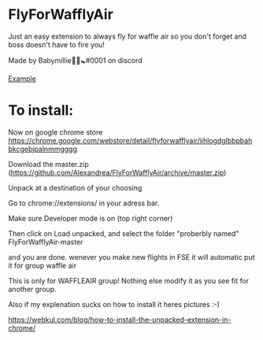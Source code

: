 # FlyForWafflyAir
Just an easy extension to always fly for waffle air so you don't forget and boss doesn't have to fire you!

Made by Babymillie👶🍼🚼#0001 on discord

[Example](https://gyazo.com/0f18b6eb9fb8d54102d8b08608ef8461)

# To install:

Now on google chrome store https://chrome.google.com/webstore/detail/flyforwafflyair/iihlogdglbbpbahbkcgebjpalnmmgggg

Download the master.zip (https://github.com/Alexandrea/FlyForWafflyAir/archive/master.zip)

Unpack at a destination of your choosing

Go to chrome://extensions/ in your adress bar.

Make sure Developer mode is on (top right corner)

Then click on Load unpacked, and select the folder "proberbly named" FlyForWafflyAir-master

and you are done. wenever you make new flights in FSE it will automatic put it for group waffle air

This is only for WAFFLEAIR group! Nothing else modify it as you see fit for another group.

Also if my explenation sucks on how to install it heres pictures :-) 

https://webkul.com/blog/how-to-install-the-unpacked-extension-in-chrome/
